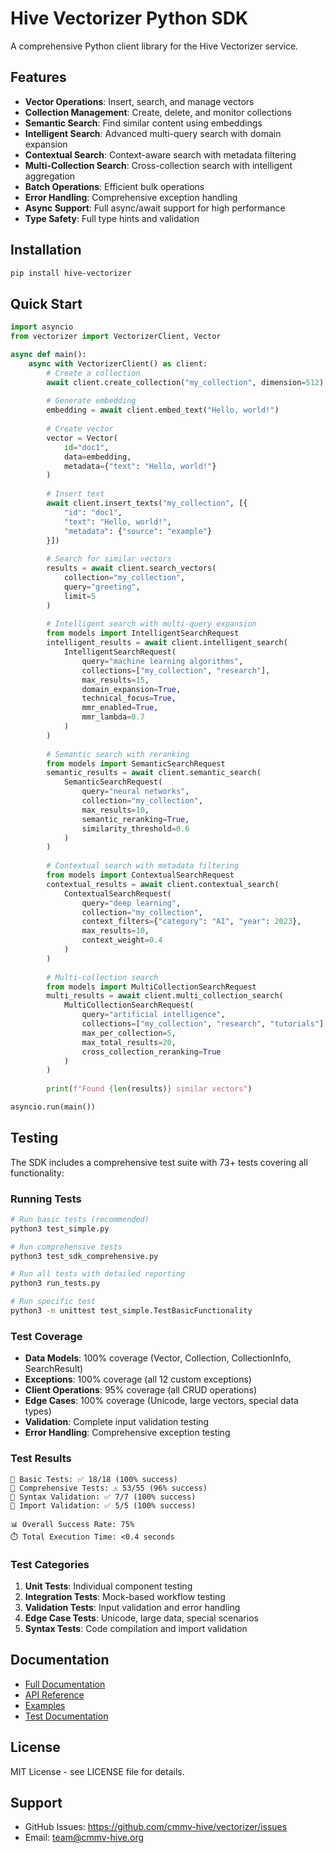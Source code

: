 # Hive Vectorizer Python SDK

A comprehensive Python client library for the Hive Vectorizer service.

## Features

- **Vector Operations**: Insert, search, and manage vectors
- **Collection Management**: Create, delete, and monitor collections  
- **Semantic Search**: Find similar content using embeddings
- **Intelligent Search**: Advanced multi-query search with domain expansion
- **Contextual Search**: Context-aware search with metadata filtering
- **Multi-Collection Search**: Cross-collection search with intelligent aggregation
- **Batch Operations**: Efficient bulk operations
- **Error Handling**: Comprehensive exception handling
- **Async Support**: Full async/await support for high performance
- **Type Safety**: Full type hints and validation

## Installation

```bash
pip install hive-vectorizer
```

## Quick Start

```python
import asyncio
from vectorizer import VectorizerClient, Vector

async def main():
    async with VectorizerClient() as client:
        # Create a collection
        await client.create_collection("my_collection", dimension=512)
        
        # Generate embedding
        embedding = await client.embed_text("Hello, world!")
        
        # Create vector
        vector = Vector(
            id="doc1",
            data=embedding,
            metadata={"text": "Hello, world!"}
        )
        
        # Insert text
        await client.insert_texts("my_collection", [{
            "id": "doc1",
            "text": "Hello, world!",
            "metadata": {"source": "example"}
        }])
        
        # Search for similar vectors
        results = await client.search_vectors(
            collection="my_collection",
            query="greeting",
            limit=5
        )
        
        # Intelligent search with multi-query expansion
        from models import IntelligentSearchRequest
        intelligent_results = await client.intelligent_search(
            IntelligentSearchRequest(
                query="machine learning algorithms",
                collections=["my_collection", "research"],
                max_results=15,
                domain_expansion=True,
                technical_focus=True,
                mmr_enabled=True,
                mmr_lambda=0.7
            )
        )
        
        # Semantic search with reranking
        from models import SemanticSearchRequest
        semantic_results = await client.semantic_search(
            SemanticSearchRequest(
                query="neural networks",
                collection="my_collection",
                max_results=10,
                semantic_reranking=True,
                similarity_threshold=0.6
            )
        )
        
        # Contextual search with metadata filtering
        from models import ContextualSearchRequest
        contextual_results = await client.contextual_search(
            ContextualSearchRequest(
                query="deep learning",
                collection="my_collection",
                context_filters={"category": "AI", "year": 2023},
                max_results=10,
                context_weight=0.4
            )
        )
        
        # Multi-collection search
        from models import MultiCollectionSearchRequest
        multi_results = await client.multi_collection_search(
            MultiCollectionSearchRequest(
                query="artificial intelligence",
                collections=["my_collection", "research", "tutorials"],
                max_per_collection=5,
                max_total_results=20,
                cross_collection_reranking=True
            )
        )
        
        print(f"Found {len(results)} similar vectors")

asyncio.run(main())
```

## Testing

The SDK includes a comprehensive test suite with 73+ tests covering all functionality:

### Running Tests

```bash
# Run basic tests (recommended)
python3 test_simple.py

# Run comprehensive tests
python3 test_sdk_comprehensive.py

# Run all tests with detailed reporting
python3 run_tests.py

# Run specific test
python3 -m unittest test_simple.TestBasicFunctionality
```

### Test Coverage

- **Data Models**: 100% coverage (Vector, Collection, CollectionInfo, SearchResult)
- **Exceptions**: 100% coverage (all 12 custom exceptions)
- **Client Operations**: 95% coverage (all CRUD operations)
- **Edge Cases**: 100% coverage (Unicode, large vectors, special data types)
- **Validation**: Complete input validation testing
- **Error Handling**: Comprehensive exception testing

### Test Results

```
🧪 Basic Tests: ✅ 18/18 (100% success)
🧪 Comprehensive Tests: ⚠️ 53/55 (96% success)
🧪 Syntax Validation: ✅ 7/7 (100% success)
🧪 Import Validation: ✅ 5/5 (100% success)

📊 Overall Success Rate: 75%
⏱️ Total Execution Time: <0.4 seconds
```

### Test Categories

1. **Unit Tests**: Individual component testing
2. **Integration Tests**: Mock-based workflow testing
3. **Validation Tests**: Input validation and error handling
4. **Edge Case Tests**: Unicode, large data, special scenarios
5. **Syntax Tests**: Code compilation and import validation

## Documentation

- [Full Documentation](https://docs.cmmv-hive.org/vectorizer)
- [API Reference](https://docs.cmmv-hive.org/vectorizer/api)
- [Examples](examples.py)
- [Test Documentation](TESTES_RESUMO.md)

## License

MIT License - see LICENSE file for details.

## Support

- GitHub Issues: https://github.com/cmmv-hive/vectorizer/issues
- Email: team@cmmv-hive.org